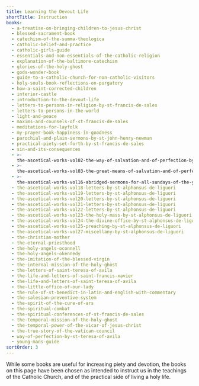 ```yaml
---
title: Learning the Devout Life
shortTitle: Instruction
books:
  - a-treatise-on-bringing-children-to-jesus-christ
  - blessed-sacrament-book
  - catechism-of-the-summa-theologica
  - catholic-belief-and-practice
  - catholic-girls-guide
  - essentials-and-non-essentials-of-the-catholic-religion
  - explanation-of-the-baltimore-catechism
  - glories-of-the-holy-ghost
  - gods-wonder-book
  - guide-to-a-catholic-church-for-non-catholic-visitors
  - holy-souls-book-reflections-on-purgatory
  - how-a-saint-corrected-children
  - interior-castle
  - introduction-to-the-devout-life
  - letters-to-persons-in-religion-by-st-francis-de-sales
  - letters-to-persons-in-the-world
  - light-and-peace
  - maxims-and-counsels-of-st-francis-de-sales
  - meditations-for-layfolk
  - my-prayer-book-happiness-in-goodness
  - parochial-and-plain-sermons-by-st-john-henry-newman
  - practical-piety-set-forth-by-st-francis-de-sales
  - sin-and-its-consequences
  - >-
    the-ascetical-works-vol02-the-way-of-salvation-and-of-perfection-by-st-alphonsus-de-liguori
  - >-
    the-ascetical-works-vol03-the-great-means-of-salvation-and-of-perfection-by-st-alphonsus-de-liguori
  - >-
    the-ascetical-works-vol16-abridged-sermons-for-all-sundays-of-the-year-by-st-alphonsus-de-liguori
  - the-ascetical-works-vol18-letters-by-st-alphonsus-de-liguori
  - the-ascetical-works-vol19-letters-by-st-alphonsus-de-liguori
  - the-ascetical-works-vol20-letters-by-st-alphonsus-de-liguori
  - the-ascetical-works-vol21-letters-by-st-alphonsus-de-liguori
  - the-ascetical-works-vol22-letters-by-st-alphonsus-de-liguori
  - the-ascetical-works-vol23-the-holy-mass-by-st-alphonsus-de-liguori
  - the-ascetical-works-vol24-the-divine-office-by-st-alphonsus-de-liguori
  - the-ascetical-works-vol25-preaching-by-st-alphonsus-de-liguori
  - the-ascetical-works-vol27-miscellany-by-st-alphonsus-de-liguori
  - the-christian-mother
  - the-eternal-priesthood
  - the-holy-angels-oconnell
  - the-holy-angels-okennedy
  - the-imitation-of-the-blessed-virgin
  - the-internal-mission-of-the-holy-ghost
  - the-letters-of-saint-teresa-of-avila
  - the-life-and-letters-of-saint-francis-xavier
  - the-life-and-letters-of-saint-teresa-of-avila
  - the-little-office-of-our-lady
  - the-rule-of-st-benedict-in-latin-and-english-with-commentary
  - the-salesian-preventive-system
  - the-spirit-of-the-cure-of-ars
  - the-spiritual-combat
  - the-spiritual-conferences-of-st-francis-de-sales
  - the-temporal-mission-of-the-holy-ghost
  - the-temporal-power-of-the-vicar-of-jesus-christ
  - the-true-story-of-the-vatican-council
  - way-of-perfection-by-st-teresa-of-avila
  - young-mans-guide
sortOrder: 3
---
```


While some books are useful for increasing piety and devotion, the books on this page have been chosen as intended to instruct us in the teachings of the Catholic Church, and of the practical side of living a holy life.
